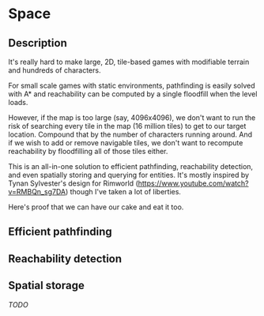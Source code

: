 # Space

## Description

It's really hard to make large, 2D, tile-based games with modifiable terrain and hundreds of characters. 

For small scale games with static environments, pathfinding is easily solved with A* and reachability can be computed by a single floodfill when the level loads.

However, if the map is too large (say, 4096x4096), we don't want to run the risk of searching every tile in the map (16 million tiles) to get to our target location.
Compound that by the number of characters running around. And if we wish to add or remove navigable tiles, we don't want to recompute reachability by floodfilling all of those tiles either. 

This is an all-in-one solution to efficient pathfinding, reachability detection, and even spatially storing and querying for entities. It's mostly inspired by
Tynan Sylvester's design for Rimworld (https://www.youtube.com/watch?v=RMBQn_sg7DA) though I've taken a lot of liberties.

Here's proof that we can have our cake and eat it too.

## Efficient pathfinding

## Reachability detection

## Spatial storage

_TODO_
